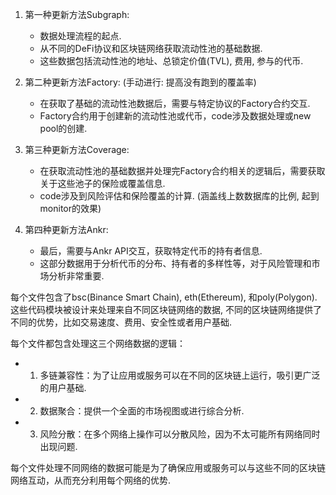 1. 第一种更新方法Subgraph:
    - 数据处理流程的起点.
    - 从不同的DeFi协议和区块链网络获取流动性池的基础数据.
    - 这些数据包括流动性池的地址、总锁定价值(TVL), 费用, 参与的代币.

2. 第二种更新方法Factory: (手动进行: 提高没有跑到的覆盖率)
    - 在获取了基础的流动性池数据后，需要与特定协议的Factory合约交互.
    - Factory合约用于创建新的流动性池或代币，code涉及数据处理或new pool的创建.

3. 第三种更新方法Coverage:
    - 在获取流动性池的基础数据并处理完Factory合约相关的逻辑后，需要获取关于这些池子的保险或覆盖信息.
    - code涉及到风险评估和保险覆盖的计算. (涵盖线上数数据库的比例, 起到monitor的效果)

4. 第四种更新方法Ankr:
    - 最后，需要与Ankr API交互，获取特定代币的持有者信息.
    - 这部分数据用于分析代币的分布、持有者的多样性等，对于风险管理和市场分析非常重要.


每个文件包含了bsc(Binance Smart Chain), eth(Ethereum), 和poly(Polygon). 这些代码模块被设计来处理来自不同区块链网络的数据, 不同的区块链网络提供了不同的优势，比如交易速度、费用、安全性或者用户基础. 

每个文件都包含处理这三个网络数据的逻辑：
- 1. 多链兼容性：为了让应用或服务可以在不同的区块链上运行，吸引更广泛的用户基础.

- 2. 数据聚合：提供一个全面的市场视图或进行综合分析.

- 3. 风险分散：在多个网络上操作可以分散风险，因为不太可能所有网络同时出现问题.

每个文件处理不同网络的数据可能是为了确保应用或服务可以与这些不同的区块链网络互动，从而充分利用每个网络的优势.

